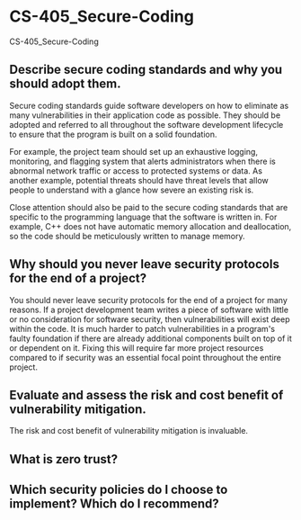 # CS-405_Secure-Coding
CS-405_Secure-Coding

## Describe secure coding standards and why you should adopt them.
Secure coding standards guide software developers on how to eliminate as many vulnerabilities in their application code as possible. They should be adopted and referred to all throughout the software development lifecycle to ensure that the program is built on a solid foundation.

For example, the project team should set up an exhaustive logging, monitoring, and flagging system that alerts administrators when there is abnormal network traffic or access to protected systems or data. As another example, potential threats should have threat levels that allow people to understand with a glance how severe an existing risk is. 

Close attention should also be paid to the secure coding standards that are specific to the programming language that the software is written in. For example, C++ does not have automatic memory allocation and deallocation, so the code should be meticulously written to manage memory.

## Why should you never leave security protocols for the end of a project?
You should never leave security protocols for the end of a project for many reasons. If a project development team writes a piece of software with little or no consideration for software security, then vulnerabilities will exist deep within the code. It is much harder to patch vulnerabilities in a program's faulty foundation if there are already additional components built on top of it or dependent on it. Fixing this will require far more project resources compared to if security was an essential focal point throughout the entire project.

## Evaluate and assess the risk and cost benefit of vulnerability mitigation.
The risk and cost benefit of vulnerability mitigation is invaluable. 

## What is zero trust?

## Which security policies do I choose to implement? Which do I recommend?
